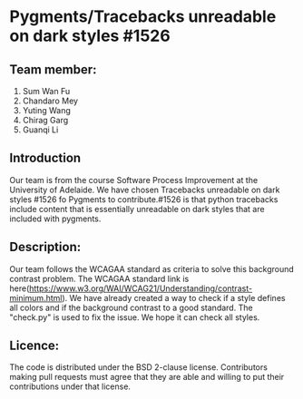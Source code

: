 # Pygments/Tracebacks unreadable on dark styles #1526
## Team member: 

   1. Sum Wan Fu
   2. Chandaro Mey
   3. Yuting Wang
   4. Chirag Garg
   5. Guanqi Li

## Introduction
  Our team is from the course Software Process Improvement at the University of Adelaide. We have chosen Tracebacks unreadable on dark styles #1526 fo Pygments to contribute.#1526 is that python tracebacks include content that is essentially unreadable on dark styles that are included with pygments. 
 ## Description:
  Our team follows the WCAGAA standard as criteria to solve this background contrast problem. The WCAGAA standard link is here(https://www.w3.org/WAI/WCAG21/Understanding/contrast-minimum.html). We have already created a way to check if a style defines all colors and if the background contrast to a good standard. The "check.py" is used to fix the issue. We hope it can check all styles.
## Licence:
   The code is distributed under the BSD 2-clause license. Contributors making pull requests must agree that they are able and willing to put their contributions under that license.



 
   
   
